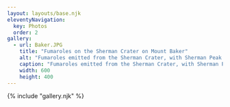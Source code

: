```yaml
---
layout: layouts/base.njk
eleventyNavigation:
  key: Photos 
  order: 2
gallery:
  - url: Baker.JPG
    title: "Fumaroles on the Sherman Crater on Mount Baker"
    alt: "Fumaroles emitted from the Sherman Crater, with Sherman Peak in the background, on the way to the summit of Mount Baker. 07/02/2022"
    caption: "Fumaroles emitted from the Sherman Crater, with Sherman Peak in the background, on the way to the summit of Mount Baker. 07/02/2022"
    width: 600
    height: 400
---
```


{% include "gallery.njk" %}

